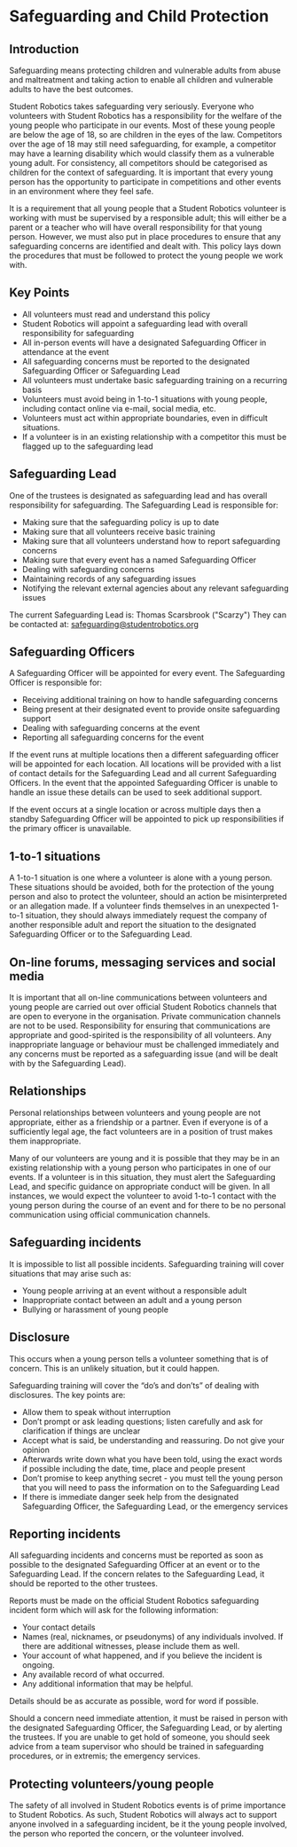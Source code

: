 # Safeguarding and Child Protection

## Introduction

Safeguarding means protecting children and vulnerable adults from abuse and maltreatment and taking action to enable all children and vulnerable adults to have the best outcomes.

Student Robotics takes safeguarding very seriously.
Everyone who volunteers with Student Robotics has a responsibility for the welfare of the young people who participate in our events.
Most of these young people are below the age of 18, so are children in the eyes of the law.
Competitors over the age of 18 may still need safeguarding, for example, a competitor may have a learning disability which would classify them as a vulnerable young adult.
For consistency, all competitors should be categorised as children for the context of safeguarding.
It is important that every young person has the opportunity to participate in competitions and other events in an environment where they feel safe.

It is a requirement that all young people that a Student Robotics volunteer is working with must be supervised by a responsible adult; this will either be a parent or a teacher who will have overall responsibility for that young person.
However, we must also put in place procedures to ensure that any safeguarding concerns are identified and dealt with.
This policy lays down the procedures that must be followed to protect the young people we work with.

## Key Points

* All volunteers must read and understand this policy
* Student Robotics will appoint a safeguarding lead with overall responsibility for safeguarding
* All in-person events will have a designated Safeguarding Officer in attendance at the event
* All safeguarding concerns must be reported to the designated Safeguarding Officer or Safeguarding Lead
* All volunteers must undertake basic safeguarding training on a recurring basis
* Volunteers must avoid being in 1-to-1 situations with young people, including contact online via e-mail, social media, etc.
* Volunteers must act within appropriate boundaries, even in difficult situations.
* If a volunteer is in an existing relationship with a competitor this must be flagged up to the safeguarding lead

## Safeguarding Lead

One of the trustees is designated as safeguarding lead and has overall responsibility for safeguarding.
The Safeguarding Lead is responsible for:
* Making sure that the safeguarding policy is up to date
* Making sure that all volunteers receive basic training
* Making sure that all volunteers understand how to report safeguarding concerns
* Making sure that every event has a named Safeguarding Officer 
* Dealing with safeguarding concerns
* Maintaining records of any safeguarding issues
* Notifying the relevant external agencies about any relevant safeguarding issues

The current Safeguarding Lead is: Thomas Scarsbrook ("Scarzy")
They can be contacted at: [safeguarding@studentrobotics.org](mailto:safeguarding@studentrobotics.org)

## Safeguarding Officers

A Safeguarding Officer will be appointed for every event.
The Safeguarding Officer is responsible for:
* Receiving additional training on how to handle safeguarding concerns
* Being present at their designated event to provide onsite safeguarding support
* Dealing with safeguarding concerns at the event
* Reporting all safeguarding concerns for the event

If the event runs at multiple locations then a different safeguarding officer will be appointed for each location.
All locations will be provided with a list of contact details for the Safeguarding Lead and all current Safeguarding Officers.
In the event that the appointed Safeguarding Officer is unable to handle an issue these details can be used to seek additional support.

If the event occurs at a single location or across multiple days then a standby Safeguarding Officer will be appointed to pick up responsibilities if the primary officer is unavailable.

## 1-to-1 situations

A 1-to-1 situation is one where a volunteer is alone with a young person.
These situations should be avoided, both for the protection of the young person and also to protect the volunteer, should an action be misinterpreted or an allegation made.
If a volunteer finds themselves in an unexpected 1-to-1 situation, they should always immediately request the company of another responsible adult and report the situation to the designated Safeguarding Officer or to the Safeguarding Lead.

## On-line forums, messaging services and social media

It is important that all on-line communications between volunteers and young people are carried out over official Student Robotics channels that are open to everyone in the organisation.
Private communication channels are not to be used.
Responsibility for ensuring that communications are appropriate and good-spirited is the responsibility of all volunteers.
Any inappropriate language or behaviour must be challenged immediately and any concerns must be reported as a safeguarding issue (and will be dealt with by the Safeguarding Lead).

## Relationships

Personal relationships between volunteers and young people are not appropriate, either as a friendship or a partner.
Even if everyone is of a sufficiently legal age, the fact volunteers are in a position of trust makes them inappropriate.

Many of our volunteers are young and it is possible that they may be in an existing relationship with a young person who participates in one of our events.
If a volunteer is in this situation, they must alert the Safeguarding Lead, and specific guidance on appropriate conduct will be given.
In all instances, we would expect the volunteer to avoid 1-to-1 contact with the young person during the course of an event and for there to be no personal communication using official communication channels.

## Safeguarding incidents

It is impossible to list all possible incidents.
Safeguarding training will cover situations that may arise such as:
* Young people arriving at an event without a responsible adult
* Inappropriate contact between an adult and a young person
* Bullying or harassment of young people

## Disclosure

This occurs when a young person tells a volunteer something that is of concern.
This is an unlikely situation, but it could happen. 

Safeguarding training will cover the “do’s and don’ts” of dealing with disclosures.
The key points are:
* Allow them to speak without interruption
* Don’t prompt or ask leading questions; listen carefully and ask for clarification if things are unclear
* Accept what is said, be understanding and reassuring. Do not give your opinion
* Afterwards write down what you have been told, using the exact words if possible including the date, time, place and people present
* Don’t promise to keep anything secret - you must tell the young person that you will need to pass the information on to the Safeguarding Lead
* If there is immediate danger seek help from the designated Safeguarding Officer, the Safeguarding Lead, or the emergency services

## Reporting incidents

All safeguarding incidents and concerns must be reported as soon as possible to the designated Safeguarding Officer at an event or to the Safeguarding Lead.
If the concern relates to the Safeguarding Lead, it should be reported to the other trustees.

Reports must be made on the official Student Robotics safeguarding incident form which will ask for the following information:
* Your contact details
* Names (real, nicknames, or pseudonyms) of any individuals involved. If there are additional witnesses, please include them as well.
* Your account of what happened, and if you believe the incident is ongoing.
* Any available record of what occurred.
* Any additional information that may be helpful.

Details should be as accurate as possible, word for word if possible.

Should a concern need immediate attention, it must be raised in person with the designated Safeguarding Officer, the Safeguarding Lead, or by alerting the trustees.
If you are unable to get hold of someone, you should seek advice from a team supervisor who should be trained in safeguarding procedures, or in extremis; the emergency services.

## Protecting volunteers/young people
The safety of all involved in Student Robotics events is of prime importance to Student Robotics.
As such, Student Robotics will always act to support anyone involved in a safeguarding incident, be it the young people involved, the person who reported the concern, or the volunteer involved.
